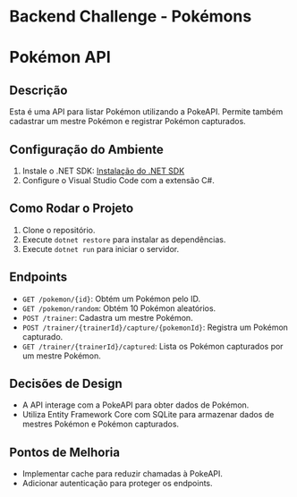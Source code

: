 # Backend Challenge - Pokémons

# Pokémon API

## Descrição
Esta é uma API para listar Pokémon utilizando a PokeAPI. Permite também cadastrar um mestre Pokémon e registrar Pokémon capturados.

## Configuração do Ambiente
1. Instale o .NET SDK: [Instalação do .NET SDK](https://docs.microsoft.com/pt-br/dotnet/core/install/linux-ubuntu)
2. Configure o Visual Studio Code com a extensão C#.

## Como Rodar o Projeto
1. Clone o repositório.
2. Execute `dotnet restore` para instalar as dependências.
3. Execute `dotnet run` para iniciar o servidor.

## Endpoints
- `GET /pokemon/{id}`: Obtém um Pokémon pelo ID.
- `GET /pokemon/random`: Obtém 10 Pokémon aleatórios.
- `POST /trainer`: Cadastra um mestre Pokémon.
- `POST /trainer/{trainerId}/capture/{pokemonId}`: Registra um Pokémon capturado.
- `GET /trainer/{trainerId}/captured`: Lista os Pokémon capturados por um mestre Pokémon.

## Decisões de Design
- A API interage com a PokeAPI para obter dados de Pokémon.
- Utiliza Entity Framework Core com SQLite para armazenar dados de mestres Pokémon e Pokémon capturados.

## Pontos de Melhoria
- Implementar cache para reduzir chamadas à PokeAPI.
- Adicionar autenticação para proteger os endpoints.
